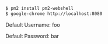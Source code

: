 ```bash
$ pm2 install pm2-webshell
$ google-chrome http://localhost:8080
```

Default Username: foo

Default Password: bar